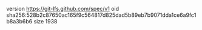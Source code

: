 version https://git-lfs.github.com/spec/v1
oid sha256:528b2c87650ac165f9c564817d825dad5b89eb7b9071dda1ce6a9fc1b8a3b6b6
size 1938
